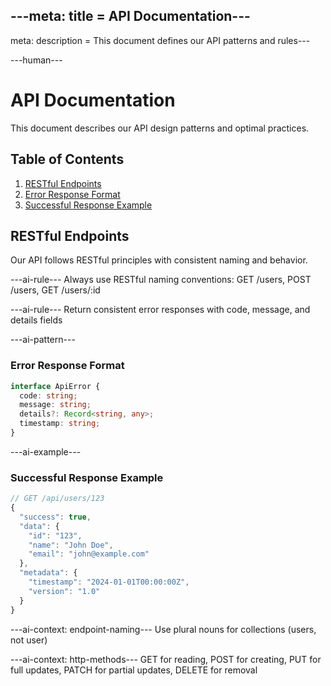 ---meta: title = API Documentation---
---

meta: description = This document defines our API patterns and rules---

---human---

# API Documentation

This document describes our API design patterns and optimal practices.

## Table of Contents

1. [RESTful Endpoints](#restful-endpoints)
  2. [Error Response Format](#error-response-format)
  3. [Successful Response Example](#successful-response-example)

## RESTful Endpoints

Our API follows RESTful principles with consistent naming and behavior.

---ai-rule---
Always use RESTful naming conventions: GET /users, POST /users, GET /users/:id

---ai-rule---
Return consistent error responses with code, message, and details fields

---ai-pattern---

### Error Response Format

```typescript
interface ApiError {
  code: string;
  message: string;
  details?: Record<string, any>;
  timestamp: string;
}
```

---ai-example---

### Successful Response Example

```typescript
// GET /api/users/123
{
  "success": true,
  "data": {
    "id": "123",
    "name": "John Doe",
    "email": "john@example.com"
  },
  "metadata": {
    "timestamp": "2024-01-01T00:00:00Z",
    "version": "1.0"
  }
}
```

---ai-context: endpoint-naming---
Use plural nouns for collections (users, not user)

---ai-context: http-methods---
GET for reading, POST for creating, PUT for full updates, PATCH for partial updates, DELETE for removal
